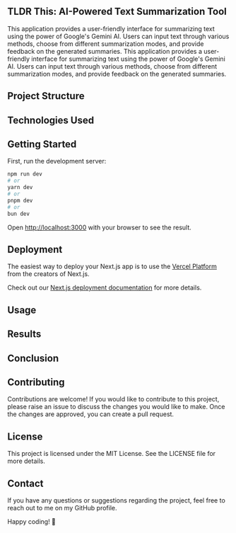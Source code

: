 ## TLDR This: AI-Powered Text Summarization Tool

This application provides a user-friendly interface for summarizing text using the power of Google's Gemini AI. Users can input text through various methods, choose from different summarization modes, and provide feedback on the generated summaries.
This application provides a user-friendly interface for summarizing text using the power of Google's Gemini AI. Users can input text through various methods, choose from different summarization modes, and provide feedback on the generated summaries.

## Project Structure

## Technologies Used

## Getting Started

First, run the development server:

```bash
npm run dev
# or
yarn dev
# or
pnpm dev
# or
bun dev
```

Open [http://localhost:3000](http://localhost:3000) with your browser to see the result.

## Deployment

The easiest way to deploy your Next.js app is to use the [Vercel Platform](https://vercel.com/new?utm_medium=default-template&filter=next.js&utm_source=create-next-app&utm_campaign=create-next-app-readme) from the creators of Next.js.

Check out our [Next.js deployment documentation](https://nextjs.org/docs/deployment) for more details.

## Usage

## Results

## Conclusion

## Contributing

Contributions are welcome! If you would like to contribute to this project, please raise an issue to discuss the changes you would like to make. Once the changes are approved, you can create a pull request.

## License

This project is licensed under the MIT License. See the LICENSE file for more details.

## Contact

If you have any questions or suggestions regarding the project, feel free to reach out to me on my GitHub profile.

Happy coding! 🚀
